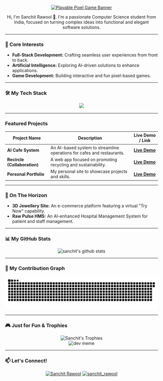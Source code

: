 <p align="center">
  <a href="https://profile36.netlify.app/">
    <img src="https://media.giphy.com/media/xUA7b4arnbo3i7gVzO/giphy.gif" alt="Playable Pixel Game Banner"/>
  </a>
</p>

<p align="center">
  Hi, I'm Sanchit Rawool 👋. I'm a passionate Computer Science student from India, focused on turning complex ideas into functional and elegant software solutions.
</p>

---
### 🚀 Core Interests
- **Full-Stack Development:** Crafting seamless user experiences from front to back.
- **Artificial Intelligence:** Exploring AI-driven solutions to enhance applications.
- **Game Development:** Building interactive and fun pixel-based games.

---
### 🛠️ My Tech Stack
<p align="center">
  <a href="https://skillicons.dev">
    <img src="https://skillicons.dev/icons?i=java,python,js,react,nodejs,express,mongodb,mysql,git,docker,postman" />
  </a>
</p>

---
### Featured Projects
| Project Name                  | Description                                                              | Live Demo / Link                                                               |
| ----------------------------- | ------------------------------------------------------------------------ | ------------------------------------------------------------------------------ |
| **AI Cafe System** | An AI-based system to streamline operations for cafes and restaurants.   | **[Live Demo](https://foodiefrd.netlify.app/)** |
| **Recircle (Collaboration)** | A web app focused on promoting recycling and sustainability.             | **[Live Demo](https://recircle-pro-front.vercel.app/)** |
| **Personal Portfolio** | My personal site to showcase projects and skills.                        | **[Live Demo](https://profile36.netlify.app/)** |

---
### 🔮 On The Horizon
- **3D Jewellery Site:** An e-commerce platform featuring a virtual "Try Now" capability.
- **Raw Pulse HMS:** An AI-enhanced Hospital Management System for patient and staff management.

---
### 📊 My GitHub Stats
<p align="center">
  <img src="https://github-readme-stats.vercel.app/api?username=SanchitR-dev&show_icons=true&theme=radical&rank_icon=github" alt="sanchit's github stats" />
</p>

---
### 🐍 My Contribution Graph
<p align="center">
  <img src="https://github.com/SanchitR-dev/SanchitR-dev/raw/main/dist/github-contribution-grid-snake.svg" alt="snake" />
</p>

---
### 🎮 Just for Fun & Trophies

<p align="center">
  <img src="https://github-profile-trophy.vercel.app/?username=SanchitR-dev&theme=radical&row=1&margin-w=20&exclude=stars,reviews,issues,experience" alt="Sanchit's Trophies" />
  <br>
  <img src="https://dev-memes.herokuapp.com/meme" alt="dev meme"/>
</p>

---
### 📫 Let's Connect!
<p align="center">
<a href="https://www.linkedin.com/in/sanchit-rawool-136879313/" target="blank"><img align="center" src="https://raw.githubusercontent.com/rahuldkjain/github-profile-readme-generator/master/src/images/icons/Social/linked-in-alt.svg" alt="Sanchit Rawool" height="30" width="40" /></a>
<a href="https://www.instagram.com/sanchit_rawool/" target="blank"><img align="center" src="https://raw.githubusercontent.com/rahuldkjain/github-profile-readme-generator/master/src/images/icons/Social/instagram.svg" alt="sanchit_rawool" height="30" width="40" /></a>
</p>
